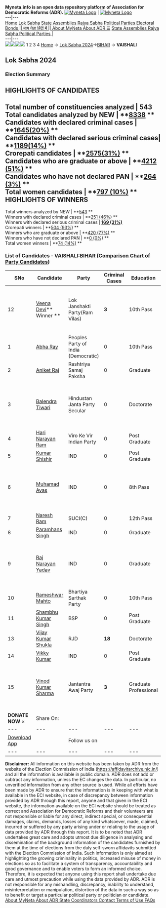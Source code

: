 **Myneta.info is an open data repository platform of Association for Democratic Reforms (ADR).**
[![Myneta Logo](https://www.myneta.info/lib/img/myneta-logo.png)](https://www.myneta.info/) | [![Myneta Logo](https://www.myneta.info/lib/img/adr-logo.png)](https://adrindia.org)  
---|---  
[Home](https://www.myneta.info/) [Lok Sabha](https://www.myneta.info/#ls "Lok Sabha") [ State Assemblies ](https://www.myneta.info/#sa "State Assemblies") [Rajya Sabha](https://www.myneta.info/#rs "Rajya Sabha") [Political Parties ](https://www.myneta.info/party "Political Parties") [ Electoral Bonds ](https://www.myneta.info/electoral_bonds "Electoral Bonds") [ || माय नेता हिंदी में || ](https://translate.google.co.in/translate?prev=hp&hl=en&js=y&u=www.myneta.info&sl=en&tl=hi&history_state0=) [ About MyNeta ](https://adrindia.org/content/about-myneta) [ About ADR ](https://adrindia.org/about-adr/who-we-are) [☰](javascript:void\(0\))
[ State Assemblies ](https://www.myneta.info/#sa "State Assemblies") [ Rajya Sabha ](https://www.myneta.info/#rs "Rajya Sabha") [ Political Parties ](https://www.myneta.info/party "Political Parties")
|   
---|---  
![](https://www.myneta.info/lib/img/banner/banner-1.png)![](https://www.myneta.info/lib/img/banner/banner-2.png)![](https://www.myneta.info/lib/img/banner/banner-3.png)![](https://www.myneta.info/lib/img/banner/banner-4.png)
1  2  3  4 
[Home](https://www.myneta.info/) → [Lok Sabha 2024](https://www.myneta.info/LokSabha2024/)→[BIHAR](https://www.myneta.info/LokSabha2024/index.php?action=show_constituencies&state_id=5) → **VAISHALI**
### 
## Lok Sabha 2024
###  Election Summary 
HIGHLIGHTS OF CANDIDATES  
---  
Total number of constituencies analyzed |  543   
Total candidates analyzed by NEW | **[8338](https://www.myneta.info/LokSabha2024/index.php?action=summary&subAction=candidates_analyzed&sort=candidate#summary) **  
Candidates with declared criminal cases | **[1645(20%)](https://www.myneta.info/LokSabha2024/index.php?action=summary&subAction=crime&sort=candidate#summary) **  
Candidates with declared serious criminal cases| **[1189(14%)](https://www.myneta.info/LokSabha2024/index.php?action=summary&subAction=serious_crime&sort=candidate#summary) **  
Crorepati candidates | **[2575(31%)](https://www.myneta.info/LokSabha2024/index.php?action=summary&subAction=crorepati&sort=candidate#summary) **  
Candidates who are graduate or above | **[4212 (51%)](https://www.myneta.info/LokSabha2024/index.php?action=summary&subAction=education&sort=candidate#summary) **  
Candidates who have not declared PAN | **[264 (3%)](https://www.myneta.info/LokSabha2024/index.php?action=summary&subAction=without_pan&sort=candidate#summary) **  
Total women candidates | **[797 (10%)](https://www.myneta.info/LokSabha2024/index.php?action=summary&subAction=women_candidate&sort=candidate#summary) **  
HIGHLIGHTS OF WINNERS  
---  
Total winners analyzed by NEW | **[543](https://www.myneta.info/LokSabha2024/index.php?action=summary&subAction=winner_analyzed&sort=candidate#summary) **  
Winners with declared criminal cases | **[251 (46%)](https://www.myneta.info/LokSabha2024/index.php?action=summary&subAction=winner_crime&sort=candidate#summary) **  
Winners with declared serious criminal cases | **[169 (31%)](https://www.myneta.info/LokSabha2024/index.php?action=summary&subAction=winner_serious_crime&sort=candidate#summary)**  
Crorepati winners | **[504 (93%)](https://www.myneta.info/LokSabha2024/index.php?action=summary&subAction=winner_crorepati&sort=candidate#summary) **  
Winners who are graduate or above | **[420 (77%)](https://www.myneta.info/LokSabha2024/index.php?action=summary&subAction=winner_education&sort=candidate#summary) **  
Winners who have not declared PAN | **[0 (0%)](https://www.myneta.info/LokSabha2024/index.php?action=summary&subAction=winner_without_pan&sort=candidate#summary) **  
Total women winners | **[74 (14%)](https://www.myneta.info/LokSabha2024/index.php?action=summary&subAction=winner_women&sort=candidate#summary) **  
### List of Candidates - VAISHALI:BIHAR ([Comparison Chart of Party Candidates](https://www.myneta.info/LokSabha2024/comparisonchart.php?constituency_id=75))
SNo | Candidate| Party| Criminal Cases| Education| Age| Total Assets| Liabilities  
---|---|---|---|---|---|---|---  
12  | [Veena Devi](https://www.myneta.info/LokSabha2024/candidate.php?candidate_id=8070)** Winner ** | Lok Janshakti Party(Ram Vilas) | **3** | 10th Pass| 53 | ![](https://myneta.info/image_v2.php?myneta_folder=LokSabha2024&candidate_id=8070&col=ta) | ![](https://myneta.info/image_v2.php?myneta_folder=LokSabha2024&candidate_id=8070&col=lia)  
1  | [Abha Ray](https://www.myneta.info/LokSabha2024/candidate.php?candidate_id=8060) | Peoples Party of India (Democratic) | 0 | 10th Pass| 30 | Rs 1,56,27,000 ~ 1 Crore+ | Rs 20,00,000 ~ 20 Lacs+  
2  | [Aniket Raj](https://www.myneta.info/LokSabha2024/candidate.php?candidate_id=8058) | Rashtriya Samaj Paksha | 0 | Graduate| 26 | Rs 8,07,130 ~ 8 Lacs+ | Rs 2,98,231 ~ 2 Lacs+  
3  | [Balendra Tiwari](https://www.myneta.info/LokSabha2024/candidate.php?candidate_id=8059) | Hindustan Janta Party Secular | 0 | Doctorate| 57 | ![](https://myneta.info/image_v2.php?myneta_folder=LokSabha2024&candidate_id=8059&col=ta) | ![](https://myneta.info/image_v2.php?myneta_folder=LokSabha2024&candidate_id=8059&col=lia)  
4  | [Hari Narayan Ram](https://www.myneta.info/LokSabha2024/candidate.php?candidate_id=8057) | Viro Ke Vir Indian Party | 0 | Post Graduate| 42 | Rs 46,60,743 ~ 46 Lacs+ | Rs 0 ~   
5  | [Kumar Shishir](https://www.myneta.info/LokSabha2024/candidate.php?candidate_id=8062) | IND | 0 | Post Graduate| 29 | Rs 11,30,000 ~ 11 Lacs+ | Rs 4,73,764 ~ 4 Lacs+  
6  | [Muhamad Avas](https://www.myneta.info/LokSabha2024/candidate.php?candidate_id=8063) | IND | 0 | 8th Pass| 52 | ![](https://myneta.info/image_v2.php?myneta_folder=LokSabha2024&candidate_id=8063&col=ta) | ![](https://myneta.info/image_v2.php?myneta_folder=LokSabha2024&candidate_id=8063&col=lia)  
7  | [Naresh Ram](https://www.myneta.info/LokSabha2024/candidate.php?candidate_id=8064) | SUCI(C) | 0 | 12th Pass| 51 | Rs 39,644 ~ 39 Thou+ | Rs 0 ~   
8  | [Paramhans Singh](https://www.myneta.info/LokSabha2024/candidate.php?candidate_id=8056) | IND | 0 | Graduate| 49 | Rs 1,96,000 ~ 1 Lacs+ | Rs 50,000 ~ 50 Thou+  
9  | [Raj Narayan Yadav](https://www.myneta.info/LokSabha2024/candidate.php?candidate_id=8061) | IND | 0 | Graduate| 49 | ![](https://myneta.info/image_v2.php?myneta_folder=LokSabha2024&candidate_id=8061&col=ta) | ![](https://myneta.info/image_v2.php?myneta_folder=LokSabha2024&candidate_id=8061&col=lia)  
10  | [Rameshwar Mahto](https://www.myneta.info/LokSabha2024/candidate.php?candidate_id=8067) | Bhartiya Sarthak Party | 0 | 10th Pass| 65 | Rs 32,70,000 ~ 32 Lacs+ | Rs 2,00,000 ~ 2 Lacs+  
11  | [Shambhu Kumar Singh](https://www.myneta.info/LokSabha2024/candidate.php?candidate_id=8066) | BSP | 0 | Post Graduate| 41 | Rs 11,22,038 ~ 11 Lacs+ | Rs 0 ~   
13  | [Vijay Kumar Shukla](https://www.myneta.info/LokSabha2024/candidate.php?candidate_id=8069) | RJD | **18** | Doctorate| 55 | Rs 27,89,09,949 ~ 27 Crore+ | Rs 7,85,44,428 ~ 7 Crore+  
14  | [Vikky Kumar](https://www.myneta.info/LokSabha2024/candidate.php?candidate_id=8068) | IND | 0 | Post Graduate| 27 | Rs 2,50,000 ~ 2 Lacs+ | Rs 2,72,000 ~ 2 Lacs+  
15  | [Vinod Kumar Sharma](https://www.myneta.info/LokSabha2024/candidate.php?candidate_id=8065) | Jantantra Awaj Party | **3** | Graduate Professional| 41 | ![](https://myneta.info/image_v2.php?myneta_folder=LokSabha2024&candidate_id=8065&col=ta) | ![](https://myneta.info/image_v2.php?myneta_folder=LokSabha2024&candidate_id=8065&col=lia)  
|  **DONATE NOW** × |  Share On:  | [](https://api.whatsapp.com/send?text=https%3A%2F%2Fmyneta.info%2Fpunjab2022%2Findex.php%3Faction%3Dshow_constituencies%26state_id%3D19) | [](https://www.facebook.com/sharer/sharer.php?u=https%3A%2F%2Fmyneta.info%2Fpunjab2022%2Findex.php%3Faction%3Dshow_constituencies%26state_id%3D19) | [](https://twitter.com/share?url=https%3A%2F%2Fmyneta.info%2Fpunjab2022%2Findex.php%3Faction%3Dshow_constituencies%26state_id%3D19)  
---|---|---|---|---  
| [ Download App ](https://play.google.com/store/apps/details?id=com.webrosoft.myneta1&pcampaignid=pcampaignidMKT-Other-global-all-co-prtnr-py-PartBadge-Mar2515-1) | [](https://play.google.com/store/apps/details?id=com.webrosoft.myneta1&pcampaignid=pcampaignidMKT-Other-global-all-co-prtnr-py-PartBadge-Mar2515-1) |  Follow us on  | [](https://www.facebook.com/adrindia.org/) | [](https://twitter.com/adrspeaks) | [](https://groups.google.com/g/national-election-watch?hl=en&pli=1) | [](https://www.instagram.com/adrspeaks/) | [](https://www.youtube.com/user/adrspeaks) | [](https://sharechat.com/profile/adrspeaks)  
---|---|---|---|---|---|---|---|---  
**Disclaimer:** All information on this website has been taken by ADR from the website of the Election Commission of India (https://affidavitarchive.nic.in/) and all the information is available in public domain. ADR does not add or subtract any information, unless the EC changes the data. In particular, no unverified information from any other source is used. While all efforts have been made by ADR to ensure that the information is in keeping with what is available in the ECI website, in case of discrepancy between information provided by ADR through this report, anyone and that given in the ECI website, the information available on the ECI website should be treated as correct and Association for Democratic Reforms and their volunteers are not responsible or liable for any direct, indirect special, or consequential damages, claims, demands, losses of any kind whatsoever, made, claimed, incurred or suffered by any party arising under or relating to the usage of data provided by ADR through this report. It is to be noted that ADR undertakes great care and adopts utmost due diligence in analysing and dissemination of the background information of the candidates furnished by them at the time of elections from the duly self-sworn affidavits submitted with the Election Commission of India. Such information is only aimed at highlighting the growing criminality in politics, increased misuse of money in elections so as to facilitate a system of transparency, accountability and good governance and to enable voters to form an informed choice. Therefore, it is expected that anyone using this report shall undertake due care and utmost precaution while using the data provided by ADR. ADR is not responsible for any mishandling, discrepancy, inability to understand, misinterpretation or manipulation, distortion of the data in such a way so as to benefit or target a particular political party or politician or candidate. 
[ About MyNeta ](https://adrindia.org/content/about-myneta) [ About ADR ](https://adrindia.org/about-adr/who-we-are) [ State Coordinators ](https://adrindia.org/about-adr/state-coordinators) [ Contact ](https://adrindia.org/contact-us) [ Terms of Use ](https://adrindia.org/content/adr-terms-use) [ FAQs ](https://adrindia.org/content/faqs)
